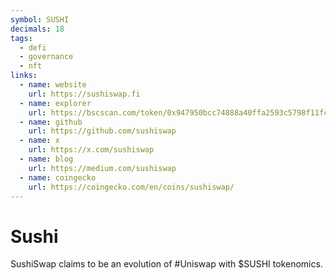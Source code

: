 ```yaml
---
symbol: SUSHI
decimals: 18
tags:
  - defi
  - governance
  - nft
links:
  - name: website
    url: https://sushiswap.fi
  - name: explorer
    url: https://bscscan.com/token/0x947950bcc74888a40ffa2593c5798f11fc9124c4
  - name: github
    url: https://github.com/sushiswap
  - name: x
    url: https://x.com/sushiswap
  - name: blog
    url: https://medium.com/sushiswap
  - name: coingecko
    url: https://coingecko.com/en/coins/sushiswap/
---
```


# Sushi

SushiSwap claims to be an evolution of #Uniswap with $SUSHI tokenomics.
